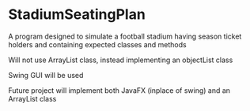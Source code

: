 # StadiumSeatingPlan

A program designed to simulate a football stadium having season ticket holders and 
containing expected classes and methods

Will not use ArrayList class, instead implementing an objectList class

Swing GUI will be used

Future project will implement both JavaFX (inplace of swing) and an ArrayList class

